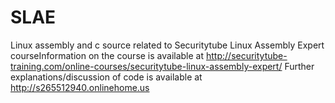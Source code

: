 SLAE
====

Linux assembly and c source related to Securitytube Linux Assembly Expert courseInformation on the course is available at http://securitytube-training.com/online-courses/securitytube-linux-assembly-expert/
Further explanations/discussion of code is available at http://s265512940.onlinehome.us

